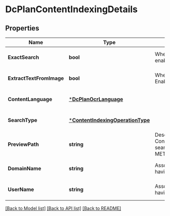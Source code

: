 # DcPlanContentIndexingDetails

## Properties
Name | Type | Description | Notes
------------ | ------------- | ------------- | -------------
**ExactSearch** | **bool** | Whether Exact Search is enabled or disabled | [optional] [default to null]
**ExtractTextFromImage** | **bool** | Whether Image Extraction is Enabled | [optional] [default to null]
**ContentLanguage** | [***DcPlanOcrLanguage**](DCPlanOCRLanguage.md) |  | [optional] [default to null]
**SearchType** | [***ContentIndexingOperationType**](ContentIndexingOperationType.md) |  | [optional] [default to null]
**PreviewPath** | **string** | Describes the Preview path for Content Indexed Data when search type is METADATA_CONTENT_PREVIEW | [optional] [default to null]
**DomainName** | **string** | Associated Domain of user having access to preview path | [optional] [default to null]
**UserName** | **string** | Associated user name of user having access to preview path | [optional] [default to null]

[[Back to Model list]](../README.md#documentation-for-models) [[Back to API list]](../README.md#documentation-for-api-endpoints) [[Back to README]](../README.md)

